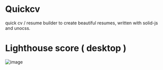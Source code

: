 # Quickcv

quick cv / resume builder to create beautiful resumes, written with solid-js and unocss.

# Lighthouse score ( desktop ) 

![image](https://user-images.githubusercontent.com/59060246/213772378-1baef4b6-4744-4cc6-b135-ff751ca9ce3e.png)
